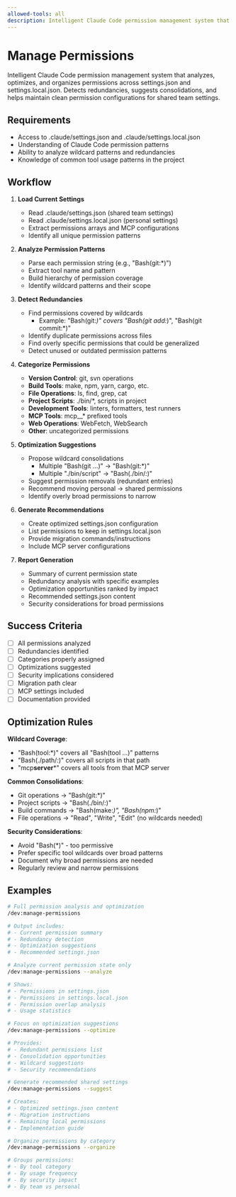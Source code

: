 ```yaml
---
allowed-tools: all
description: Intelligent Claude Code permission management system that analyzes, optimizes, and organizes permissions across settings files
---
```


# Manage Permissions

Intelligent Claude Code permission management system that analyzes, optimizes, and organizes permissions across settings.json and settings.local.json. Detects redundancies, suggests consolidations, and helps maintain clean permission configurations for shared team settings.

## Requirements

- Access to .claude/settings.json and .claude/settings.local.json
- Understanding of Claude Code permission patterns
- Ability to analyze wildcard patterns and redundancies
- Knowledge of common tool usage patterns in the project

## Workflow

1. **Load Current Settings**

   - Read .claude/settings.json (shared team settings)
   - Read .claude/settings.local.json (personal settings)
   - Extract permissions arrays and MCP configurations
   - Identify all unique permission patterns

2. **Analyze Permission Patterns**

   - Parse each permission string (e.g., "Bash(git:\*)")
   - Extract tool name and pattern
   - Build hierarchy of permission coverage
   - Identify wildcard patterns and their scope

3. **Detect Redundancies**

   - Find permissions covered by wildcards
     - Example: "Bash(git:_)" covers "Bash(git add:_)", "Bash(git commit:\*)"
   - Identify duplicate permissions across files
   - Find overly specific permissions that could be generalized
   - Detect unused or outdated permission patterns

4. **Categorize Permissions**

   - **Version Control**: git, svn operations
   - **Build Tools**: make, npm, yarn, cargo, etc.
   - **File Operations**: ls, find, grep, cat
   - **Project Scripts**: ./bin/\*, scripts in project
   - **Development Tools**: linters, formatters, test runners
   - **MCP Tools**: mcp\_\_\* prefixed tools
   - **Web Operations**: WebFetch, WebSearch
   - **Other**: uncategorized permissions

5. **Optimization Suggestions**

   - Propose wildcard consolidations
     - Multiple "Bash(git ...)" → "Bash(git:\*)"
     - Multiple "./bin/script" → "Bash(./bin/_:_)"
   - Suggest permission removals (redundant entries)
   - Recommend moving personal → shared permissions
   - Identify overly broad permissions to narrow

6. **Generate Recommendations**

   - Create optimized settings.json configuration
   - List permissions to keep in settings.local.json
   - Provide migration commands/instructions
   - Include MCP server configurations

7. **Report Generation**
   - Summary of current permission state
   - Redundancy analysis with specific examples
   - Optimization opportunities ranked by impact
   - Recommended settings.json content
   - Security considerations for broad permissions

## Success Criteria

- [ ] All permissions analyzed
- [ ] Redundancies identified
- [ ] Categories properly assigned
- [ ] Optimizations suggested
- [ ] Security implications considered
- [ ] Migration path clear
- [ ] MCP settings included
- [ ] Documentation provided

## Optimization Rules

**Wildcard Coverage**:

- "Bash(tool:\*)" covers all "Bash(tool ...)" patterns
- "Bash(./path/_:_)" covers all scripts in that path
- "mcp**server**\*" covers all tools from that MCP server

**Common Consolidations**:

- Git operations → "Bash(git:\*)"
- Project scripts → "Bash(./bin/_:_)"
- Build commands → "Bash(make:_)", "Bash(npm:_)"
- File operations → "Read", "Write", "Edit" (no wildcards needed)

**Security Considerations**:

- Avoid "Bash(\*)" - too permissive
- Prefer specific tool wildcards over broad patterns
- Document why broad permissions are needed
- Regularly review and narrow permissions

## Examples

```bash
# Full permission analysis and optimization
/dev:manage-permissions

# Output includes:
# - Current permission summary
# - Redundancy detection
# - Optimization suggestions
# - Recommended settings.json
```

```bash
# Analyze current permission state only
/dev:manage-permissions --analyze

# Shows:
# - Permissions in settings.json
# - Permissions in settings.local.json
# - Permission overlap analysis
# - Usage statistics
```

```bash
# Focus on optimization suggestions
/dev:manage-permissions --optimize

# Provides:
# - Redundant permissions list
# - Consolidation opportunities
# - Wildcard suggestions
# - Security recommendations
```

```bash
# Generate recommended shared settings
/dev:manage-permissions --suggest

# Creates:
# - Optimized settings.json content
# - Migration instructions
# - Remaining local permissions
# - Implementation guide
```

```bash
# Organize permissions by category
/dev:manage-permissions --organize

# Groups permissions:
# - By tool category
# - By usage frequency
# - By security impact
# - By team vs personal
```
